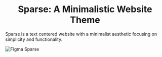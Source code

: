 <h1 align="center">Sparse: A Minimalistic Website Theme</h1> 
Sparse is a text centered website with a minimalist aesthetic focusing on simplicity and functionality.

![Figma Sparse](https://github.com/user-attachments/assets/c59fb517-b0b5-4562-a0ea-d62de42ecdab)
